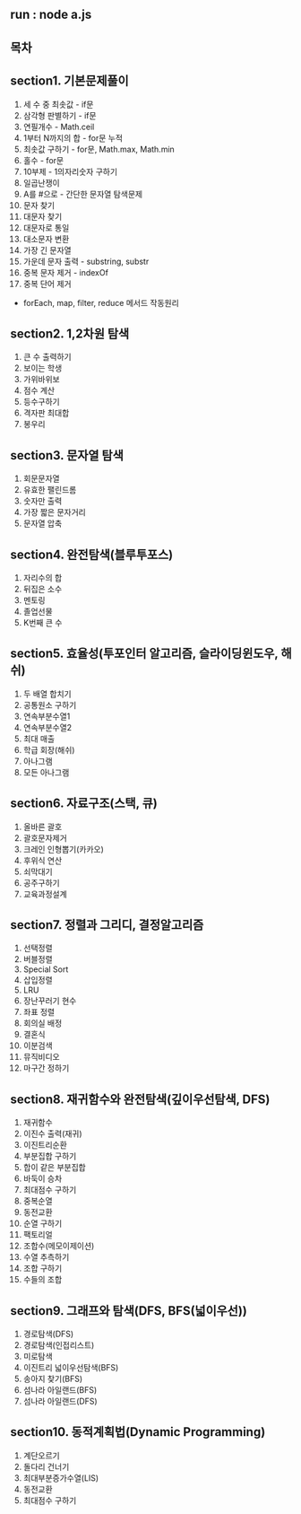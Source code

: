 ## run : node a.js

## 목차

## section1. 기본문제풀이

1. 세 수 중 최솟값 - if문
2. 삼각형 판별하기 - if문
3. 연필개수 - Math.ceil
4. 1부터 N까지의 합 - for문 누적
5. 최솟값 구하기 - for문, Math.max, Math.min
6. 홀수 - for문
7. 10부제 - 1의자리숫자 구하기
8. 일곱난쟁이
9. A를 #으로 - 간단한 문자열 탐색문제
10. 문자 찾기
11. 대문자 찾기
12. 대문자로 통일
13. 대소문자 변환
14. 가장 긴 문자열
15. 가운데 문자 출력 - substring, substr
16. 중복 문자 제거 - indexOf
17. 중복 단어 제거
+ forEach, map, filter, reduce 메서드 작동원리

## section2. 1,2차원 탐색

1. 큰 수 출력하기
2. 보이는 학생
3. 가위바위보
4. 점수 계산
5. 등수구하기
6. 격자판 최대합
7. 봉우리

## section3. 문자열 탐색

1. 회문문자열
2. 유효한 팰린드롬
3. 숫자만 출력
4. 가장 짧은 문자거리
5. 문자열 압축

## section4. 완전탐색(블루투포스)

1. 자리수의 합
2. 뒤집은 소수
3. 멘토링
4. 졸업선물
5. K번째 큰 수

## section5. 효율성(투포인터 알고리즘, 슬라이딩윈도우, 해쉬)

1. 두 배열 합치기
2. 공통원소 구하기
3. 연속부분수열1
4. 연속부분수열2
5. 최대 매출
6. 학급 회장(해쉬)
7. 아나그램
8. 모든 아나그램

## section6. 자료구조(스택, 큐)

1. 올바른 괄호
2. 괄호문자제거
3. 크레인 인형뽑기(카카오)
4. 후위식 연산
5. 쇠막대기
6. 공주구하기
7. 교육과정설계

## section7. 정렬과 그리디, 결정알고리즘

1. 선택정렬
2. 버블정렬
3. Special Sort
4. 삽입정렬
5. LRU
6. 장난꾸러기 현수
7. 좌표 정렬
8. 회의실 배정
9. 결혼식
10. 이분검색
11. 뮤직비디오
12. 마구간 정하기

## section8. 재귀함수와 완전탐색(깊이우선탐색, DFS)

1. 재귀함수
2. 이진수 출력(재귀)
3. 이진트리순환
4. 부분집합 구하기
5. 합이 같은 부분집합
6. 바둑이 승차
7. 최대점수 구하기
8. 중복순열
9. 동전교환
10. 순열 구하기
11. 팩토리얼
12. 조합수(메모이제이션)
13. 수열 추측하기
14. 조합 구하기
15. 수들의 조합

## section9. 그래프와 탐색(DFS, BFS(넓이우선))

1. 경로탐색(DFS)
2. 경로탐색(인접리스트)
3. 미로탐색
4. 이진트리 넓이우선탐색(BFS)
5. 송아지 찾기(BFS)
6. 섬나라 아일랜드(BFS)
7. 섬나라 아일랜드(DFS)

## section10. 동적계획법(Dynamic Programming)

1. 계단오르기
2. 돌다리 건너기
3. 최대부분증가수열(LIS)
4. 동전교환
5. 최대점수 구하기
